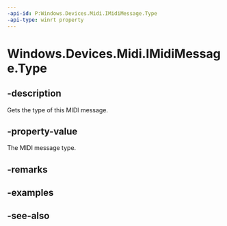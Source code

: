 ```yaml
---
-api-id: P:Windows.Devices.Midi.IMidiMessage.Type
-api-type: winrt property
---
```


<!-- Property syntax
public Windows.Devices.Midi.MidiMessageType Type { get; }
-->

# Windows.Devices.Midi.IMidiMessage.Type

## -description
Gets the type of this MIDI message.

## -property-value
The MIDI message type.

## -remarks

## -examples

## -see-also
